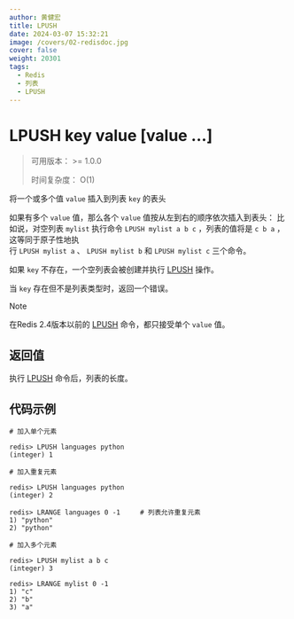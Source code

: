 ```yaml
---
author: 黄健宏
title: LPUSH
date: 2024-03-07 15:32:21
image: /covers/02-redisdoc.jpg
cover: false
weight: 20301
tags:
  - Redis
  - 列表
  - LPUSH
---
```


# LPUSH key value [value …]

> 可用版本： >= 1.0.0
> 
> 时间复杂度： O(1)

将一个或多个值 `value` 插入到列表 `key` 的表头

如果有多个 `value` 值，那么各个 `value` 值按从左到右的顺序依次插入到表头： 比如说，对空列表 `mylist` 执行命令 `LPUSH mylist a b c` ，列表的值将是 `c b a` ，这等同于原子性地执行 `LPUSH mylist a` 、 `LPUSH mylist b` 和 `LPUSH mylist c` 三个命令。

如果 `key` 不存在，一个空列表会被创建并执行 [LPUSH](../../02-redisdoc/03-list/01-lpush/) 操作。

当 `key` 存在但不是列表类型时，返回一个错误。

Note

在Redis 2.4版本以前的 [LPUSH](../../02-redisdoc/03-list/01-lpush/) 命令，都只接受单个 `value` 值。

## 返回值

执行 [LPUSH](../../02-redisdoc/03-list/01-lpush/) 命令后，列表的长度。

## 代码示例

```shell
# 加入单个元素

redis> LPUSH languages python
(integer) 1

# 加入重复元素

redis> LPUSH languages python
(integer) 2

redis> LRANGE languages 0 -1     # 列表允许重复元素
1) "python"
2) "python"

# 加入多个元素

redis> LPUSH mylist a b c
(integer) 3

redis> LRANGE mylist 0 -1
1) "c"
2) "b"
3) "a"
```